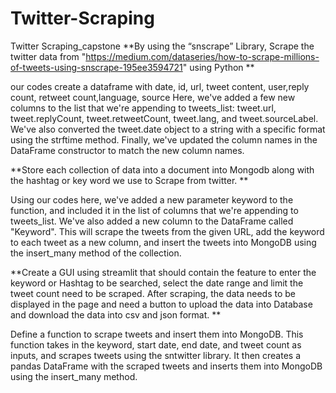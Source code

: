# Twitter-Scraping
Twitter Scraping_capstone
**By using the “snscrape” Library, Scrape the twitter data from "https://medium.com/dataseries/how-to-scrape-millions-of-tweets-using-snscrape-195ee3594721" using Python
**

our codes create a dataframe with date, id, url, tweet content, user,reply count, retweet count,language, source
Here, we've added a few new columns to the list that we're appending to tweets_list: tweet.url, tweet.replyCount, tweet.retweetCount, tweet.lang, and tweet.sourceLabel. We've also converted the tweet.date object to a string with a specific format using the strftime method.
Finally, we've updated the column names in the DataFrame constructor to match the new column names.

**Store each collection of data into a document into Mongodb along with the hashtag or key word we use to  Scrape from twitter. 
**

Using our codes here, we've added a new parameter keyword to the function, and included it in the list of columns that we're appending to tweets_list. We've also added a new column to the DataFrame called "Keyword". This will scrape the tweets from the given URL, add the keyword to each tweet as a new column, and insert the tweets into MongoDB using the insert_many method of the collection.

**Create a GUI using streamlit that should contain the feature to enter the keyword or Hashtag to be searched, select the date range and limit the tweet count need to be scraped. After scraping, the data needs to be displayed in the page and need a button to upload the data into Database and download the data into csv and json format.
**

Define a function to scrape tweets and insert them into MongoDB.
This function takes in the keyword, start date, end date, and tweet count as inputs, and scrapes tweets using the sntwitter library. It then creates a pandas DataFrame with the scraped tweets and inserts them into MongoDB using the insert_many method.
